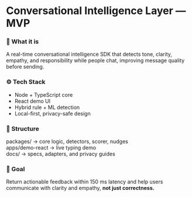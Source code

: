 # Conversational Intelligence Layer — MVP

### 🧠 What it is
A real-time conversational intelligence SDK that detects tone, clarity, empathy, and responsibility while people chat, improving message quality before sending.

### ⚙️ Tech Stack
- Node + TypeScript core
- React demo UI
- Hybrid rule + ML detection
- Local-first, privacy-safe design

### 📂 Structure
packages/ → core logic, detectors, scorer, nudges  
apps/demo-react → live typing demo  
docs/ → specs, adapters, and privacy guides  

### 🚀 Goal
Return actionable feedback within 150 ms latency and help users communicate with clarity and empathy, **not just correctness.**
